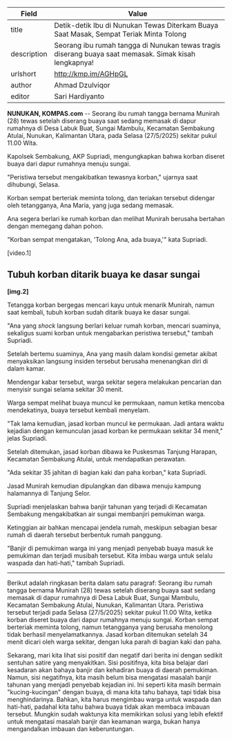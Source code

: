 | Field       | Value                                                       |
|-------------|-------------------------------------------------------------|
| title       | Detik-detik Ibu di Nunukan Tewas Diterkam Buaya Saat Masak, Sempat Teriak Minta Tolong |
| description | Seorang ibu rumah tangga di Nunukan tewas tragis diserang buaya saat memasak. Simak kisah lengkapnya! |
| urlshort    | http://kmp.im/AGHpGL |
| author      | Ahmad Dzulviqor |
| editor      | Sari Hardiyanto |

**NUNUKAN, KOMPAS.com** -- Seorang ibu rumah tangga bernama Munirah (28) tewas setelah diserang buaya saat sedang memasak di dapur rumahnya di Desa Labuk Buat, Sungai Mambulu, Kecamatan Sembakung Atulai, Nunukan, Kalimantan Utara, pada Selasa (27/5/2025) sekitar pukul 11.00 Wita.

Kapolsek Sembakung, AKP Supriadi, mengungkapkan bahwa korban diseret buaya dari dapur rumahnya menuju sungai.

\"Peristiwa tersebut mengakibatkan tewasnya korban,\" ujarnya saat dihubungi, Selasa.

Korban sempat berteriak meminta tolong, dan teriakan tersebut didengar oleh tetangganya, Ana Maria, yang juga sedang memasak.

Ana segera berlari ke rumah korban dan melihat Munirah berusaha bertahan dengan memegang dahan pohon.

\"Korban sempat mengatakan, \'Tolong Ana, ada buaya,\'\" kata Supriadi.

\[video.1\]

## ****Tubuh korban ditarik buaya ke dasar sungai****

****\[img.2\]****

Tetangga korban bergegas mencari kayu untuk menarik Munirah, namun saat kembali, tubuh korban sudah ditarik buaya ke dasar sungai.

\"Ana yang *shock* langsung berlari keluar rumah korban, mencari suaminya, sekaligus suami korban untuk mengabarkan peristiwa tersebut,\" tambah Supriadi.

Setelah bertemu suaminya, Ana yang masih dalam kondisi gemetar akibat menyaksikan langsung insiden tersebut berusaha menenangkan diri di dalam kamar.

Mendengar kabar tersebut, warga sekitar segera melakukan pencarian dan menyisir sungai selama sekitar 30 menit.

Warga sempat melihat buaya muncul ke permukaan, namun ketika mencoba mendekatinya, buaya tersebut kembali menyelam.

\"Tak lama kemudian, jasad korban muncul ke permukaan. Jadi antara waktu kejadian dengan kemunculan jasad korban ke permukaan sekitar 34 menit,\" jelas Supriadi.

Setelah ditemukan, jasad korban dibawa ke Puskesmas Tanjung Harapan, Kecamatan Sembakung Atulai, untuk mendapatkan perawatan.

\"Ada sekitar 35 jahitan di bagian kaki dan paha korban,\" kata Supriadi.

Jasad Munirah kemudian dipulangkan dan dibawa menuju kampung halamannya di Tanjung Selor.

Supriadi menjelaskan bahwa banjir tahunan yang terjadi di Kecamatan Sembakung mengakibatkan air sungai membanjiri pemukiman warga.

Ketinggian air bahkan mencapai jendela rumah, meskipun sebagian besar rumah di daerah tersebut berbentuk rumah panggung.

\"Banjir di pemukiman warga ini yang menjadi penyebab buaya masuk ke pemukiman dan terjadi musibah tersebut. Kita imbau warga untuk selalu waspada dan hati-hati,\" tambah Supriadi.

---
Berikut adalah ringkasan berita dalam satu paragraf: Seorang ibu rumah tangga bernama Munirah (28) tewas setelah diserang buaya saat sedang memasak di dapur rumahnya di Desa Labuk Buat, Sungai Mambulu, Kecamatan Sembakung Atulai, Nunukan, Kalimantan Utara. Peristiwa tersebut terjadi pada Selasa (27/5/2025) sekitar pukul 11.00 Wita, ketika korban diseret buaya dari dapur rumahnya menuju sungai. Korban sempat berteriak meminta tolong, namun tetangganya yang berusaha menolong tidak berhasil menyelamatkannya. Jasad korban ditemukan setelah 34 menit dicari oleh warga sekitar, dengan luka parah di bagian kaki dan paha.

Sekarang, mari kita lihat sisi positif dan negatif dari berita ini dengan sedikit sentuhan satire yang menyakitkan. Sisi positifnya, kita bisa belajar dari kesadaran akan bahaya banjir dan kehadiran buaya di daerah pemukiman. Namun, sisi negatifnya, kita masih belum bisa mengatasi masalah banjir tahunan yang menjadi penyebab kejadian ini. Ini seperti kita masih bermain "kucing-kucingan" dengan buaya, di mana kita tahu bahaya, tapi tidak bisa menghindarinya. Bahkan, kita harus mengimbau warga untuk waspada dan hati-hati, padahal kita tahu bahwa buaya tidak akan membaca imbauan tersebut. Mungkin sudah waktunya kita memikirkan solusi yang lebih efektif untuk mengatasi masalah banjir dan keamanan warga, bukan hanya mengandalkan imbauan dan keberuntungan.

